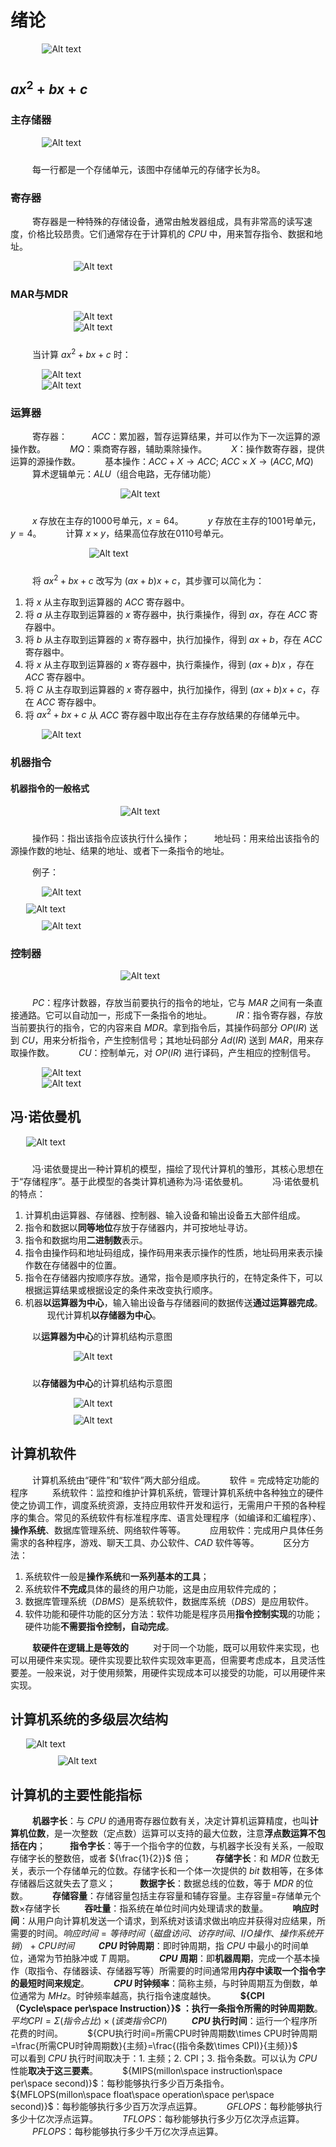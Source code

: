 # 绪论

<div style=" margin: 0 auto; max-width: 80%;">
<img src="image-24.png" alt="Alt text" style="margin-top: 0; margin-bottom: 10px;" align="center">
</div>

## ${ax^2+bx+c}$

### 主存储器

<div style=" margin: 0 auto; max-width: 80%;">
<img src="image.png" alt="Alt text" style="margin-top: 0; margin-bottom: 10px;" align="center">
</div>

&emsp;&emsp;&ensp;每一行都是一个存储单元，该图中存储单元的存储字长为8。

### 寄存器

&emsp;&emsp;&ensp;寄存器是一种特殊的存储设备，通常由触发器组成，具有非常高的读写速度，价格比较昂贵。它们通常存在于计算机的 ${CPU}$ 中，用来暂存指令、数据和地址。

<div style=" margin: 0 auto; max-width: 60%;">
<img src="image-1.png" alt="Alt text" style="margin-top: 0; margin-bottom: 0px;" align="center">
</div>

### MAR与MDR

<div style=" margin: 0 auto; max-width: 60%;">
<img src="image-2.png" alt="Alt text" style="margin-top: 0; margin-bottom: 0px;" align="center">
</div>
<div style=" margin: 0 auto; max-width: 60%;">
<img src="image-3.png" alt="Alt text" style="margin-top: 0; margin-bottom: 10px;" align="center">
</div>

&emsp;&emsp;&ensp;当计算 ${ax^2+bx+c}$ 时：

<div style=" margin: 0 auto; max-width: 80%;">
<img src="image-4.png" alt="Alt text" style="margin-top: 0; margin-bottom: 0px;" align="center">
</div>

<div style=" margin: 0 auto; max-width: 80%;">
<img src="image-5.png" alt="Alt text" style="margin-top: 0; margin-bottom: 0px;" align="center">
</div>

### 运算器
&emsp;&emsp;&ensp;寄存器：
&emsp;&emsp;&ensp;${ACC}$：累加器，暂存运算结果，并可以作为下一次运算的源操作数。
&emsp;&emsp;&ensp;${MQ}$：乘商寄存器，辅助乘除操作。
&emsp;&emsp;&ensp;${X}$：操作数寄存器，提供运算的源操作数。
&emsp;&emsp;&ensp;基本操作：${ACC+X \to ACC;}$ ${ACC \times X \to (ACC,MQ)}$
&emsp;&emsp;&ensp;算术逻辑单元：${ALU}$（组合电路，无存储功能）

<div style=" margin: 0 auto; max-width: 30%;">
<img src="image-6.png" alt="Alt text" style="margin-top: 0; margin-bottom: 10px;" align="center">
</div>

&emsp;&emsp;&ensp;${x}$ 存放在主存的1000号单元，${x = 64}$。
&emsp;&emsp;&ensp;${y}$ 存放在主存的1001号单元，${y=4}$。
&emsp;&emsp;&ensp;计算 ${x\times y}$，结果高位存放在0110号单元。

<div style=" margin: 0 auto; max-width: 50%;">
<img src="image-7.png" alt="Alt text" style="margin-top: 0; margin-bottom: 10px;" align="center">
</div>

&emsp;&emsp;&ensp;将 ${ax^2+bx+c}$ 改写为 ${(ax+b)x+c}$，其步骤可以简化为：
1. 将 ${x}$ 从主存取到运算器的 ${ACC}$ 寄存器中。
2. 将 ${a}$ 从主存取到运算器的 ${x}$ 寄存器中，执行乘操作，得到 ${ax}$，存在 ${ACC}$ 寄存器中。
3. 将 ${b}$ 从主存取到运算器的 ${x}$ 寄存器中，执行加操作，得到 ${ax+b}$，存在 ${ACC}$ 寄存器中。
4. 将 ${x}$ 从主存取到运算器的 ${x}$ 寄存器中，执行乘操作，得到 ${(ax+b)x}$ ，存在 ${ACC}$ 寄存器中。
5. 将 ${C}$ 从主存取到运算器的 ${x}$ 寄存器中，执行加操作，得到 ${(ax+b)x+c}$，存在 ${ACC}$ 寄存器中。
6. 将 ${ax^2+bx+c}$ 从 ${ACC}$ 寄存器中取出存在主存存放结果的存储单元中。

<div style=" margin: 0 auto; max-width: 80%;">
<img src="image-11.png" alt="Alt text" style="margin-top: 0; margin-bottom: 0px;" align="center">
</div>

### 机器指令

#### 机器指令的一般格式

<div style=" margin: 0 auto; max-width: 30%;">
<img src="image-8.png" alt="Alt text" style="margin-top: 0; margin-bottom: 10px;" align="center">
</div>

&emsp;&emsp;&ensp;操作码：指出该指令应该执行什么操作；
&emsp;&emsp;&ensp;地址码：用来给出该指令的源操作数的地址、结果的地址、或者下一条指令的地址。

&emsp;&emsp;&ensp;例子：

<div style=" margin: 0 auto; max-width: 80%;">
<img src="image-9.png" alt="Alt text" style="margin-top: 0; margin-bottom: 10px;" align="center">
</div>
<div style=" margin: 0 auto; max-width: 90%;">
<img src="image-10.png" alt="Alt text" style="margin-top: 0; margin-bottom: 10px;" align="center">
</div>
<div style=" margin: 0 auto; max-width: 80%;">
<img src="image-12.png" alt="Alt text" style="margin-top: 0; margin-bottom: 0px;" align="center">
</div>

### 控制器

<div style=" margin: 0 auto; max-width: 30%;">
<img src="image-13.png" alt="Alt text" style="margin-top: 0; margin-bottom: 10px;" align="center">
</div>

&emsp;&emsp;&ensp;${PC}$：程序计数器，存放当前要执行的指令的地址，它与 ${MAR}$ 之间有一条直接通路。它可以自动加一，形成下一条指令的地址。
&emsp;&emsp;&ensp;${IR}$：指令寄存器，存放当前要执行的指令，它的内容来自 ${MDR}$。拿到指令后，其操作码部分 ${OP(IR)}$ 送到 ${CU}$，用来分析指令，产生控制信号；其地址码部分 ${Ad(IR)}$ 送到 ${MAR}$，用来存取操作数。
&emsp;&emsp;&ensp;${CU}$：控制单元，对 ${OP(IR)}$ 进行译码，产生相应的控制信号。

<div style=" margin: 0 auto; max-width: 80%;">
<img src="image-15.png" alt="Alt text" style="margin-top: 0; margin-bottom: 0px;" align="center">
</div>
<div style=" margin: 0 auto; max-width: 80%;">
<img src="image-16.png" alt="Alt text" style="margin-top: 0; margin-bottom: 0px;" align="center">
</div>

## 冯·诺依曼机

<div style=" margin: 0 auto; max-width: 90%;">
<img src="image-17.png" alt="Alt text" style="margin-top: 0; margin-bottom: 10px;" align="center">
</div>

&emsp;&emsp;&ensp;冯·诺依曼提出一种计算机的模型，描绘了现代计算机的雏形，其核心思想在于“存储程序”。基于此模型的各类计算机通称为冯·诺依曼机。
&emsp;&emsp;&ensp;冯·诺依曼机的特点：
1. 计算机由运算器、存储器、控制器、输入设备和输出设备五大部件组成。
2. 指令和数据以**同等地位**存放于存储器内，并可按地址寻访。
3. 指令和数据均用**二进制数**表示。
4. 指令由操作码和地址码组成，操作码用来表示操作的性质，地址码用来表示操作数在存储器中的位置。
5. 指令在存储器内按顺序存放。通常，指令是顺序执行的，在特定条件下，可以根据运算结果或根据设定的条件来改变执行顺序。
6. 机器**以运算器为中心**，输入输出设备与存储器间的数据传送**通过运算器完成**。
&emsp;&emsp;&ensp;现代计算机**以存储器为中心**。

&emsp;&emsp;&ensp;以**运算器为中心**的计算机结构示意图
<div style=" margin: 0 auto; max-width: 60%;">
<img src="image-18.png" alt="Alt text" style="margin-top: 0; margin-bottom: 10px;" align="center">
</div>

&emsp;&emsp;&ensp;以**存储器为中心**的计算机结构示意图

<div style=" margin: 0 auto; max-width: 60%;">
<img src="image-19.png" alt="Alt text" style="margin-top: 0; margin-bottom: 10px;" align="center">
</div>

<div style=" margin: 0 auto; max-width: 60%;">
<img src="image-20.png" alt="Alt text" style="margin-top: 0; margin-bottom: 0px;" align="center">
</div>

## 计算机软件

&emsp;&emsp;&ensp;计算机系统由“硬件”和“软件”两大部分组成。
&emsp;&emsp;&ensp;软件 = 完成特定功能的程序
&emsp;&emsp;&ensp;系统软件：监控和维护计算机系统，管理计算机系统中各种独立的硬件使之协调工作，调度系统资源，支持应用软件开发和运行，无需用户干预的各种程序的集合。常见的系统软件有标准程序库、语言处理程序（如编译和汇编程序）、**操作系统**、数据库管理系统、网络软件等等。
&emsp;&emsp;&ensp;应用软件：完成用户具体任务需求的各种程序，游戏、聊天工具、办公软件、${CAD}$ 软件等等。
&emsp;&emsp;&ensp;区分方法：
1. 系统软件一般是**操作系统**和**一系列基本的工具**；
2. 系统软件**不完成**具体的最终的用户功能，这是由应用软件完成的；
3. 数据库管理系统（${DBMS}$）是系统软件，数据库系统（${DBS}$）是应用软件。
4. 软件功能和硬件功能的区分方法：软件功能是程序员用**指令控制实现**的功能；硬件功能**不需要指令控制，自动完成**。

&emsp;&emsp;&ensp;**软硬件在逻辑上是等效的**
&emsp;&emsp;&ensp;对于同一个功能，既可以用软件来实现，也可以用硬件来实现。硬件实现要比软件实现效率更高，但需要考虑成本，且灵活性要差。一般来说，对于使用频繁，用硬件实现成本可以接受的功能，可以用硬件来实现。

## 计算机系统的多级层次结构

<div style=" margin: 0 auto; max-width: 90%;">
<img src="image-21.png" alt="Alt text" style="margin-top: 0; margin-bottom: 10px;" align="center">
</div>
<div style=" margin: 0 auto; max-width: 70%;">
<img src="image-23.png" alt="Alt text" style="margin-top: 0; margin-bottom: 0px;" align="center">
</div>

## 计算机的主要性能指标

&emsp;&emsp;&ensp;**机器字长**：与 ${CPU}$ 的通用寄存器位数有关，决定计算机运算精度，也叫**计算机位数**，是一次整数（定点数）运算可以支持的最大位数，注意**浮点数运算不包括在内**；
&emsp;&emsp;&ensp;**指令字长**：等于一个指令字的位数，与机器字长没有关系，一般取存储字长的整数倍，或者 ${\frac{1}{2}}$ 倍；
&emsp;&emsp;&ensp;**存储字长**：和 ${MDR}$ 位数无关，表示一个存储单元的位数。存储字长和一个体一次提供的 ${bit}$ 数相等，在多体存储器后这就失去了意义；
&emsp;&emsp;&ensp;**数据字长**：数据总线的位数，等于 ${MDR}$ 的位数。
&emsp;&emsp;&ensp;**存储容量**：存储容量包括主存容量和辅存容量。主存容量=存储单元个数×存储字长
&emsp;&emsp;&ensp;**吞吐量**：指系统在单位时间内处理请求的数量。
&emsp;&emsp;&ensp;**响应时间**：从用户向计算机发送一个请求，到系统对该请求做出响应并获得对应结果，所需要的时间。${响应时间=等待时间（磁盘访问、访存时间、I/O操作、操作系统开销）+CPU时间}$
&emsp;&emsp;&ensp;**${CPU}$ 时钟周期**：即时钟周期，指 ${CPU}$ 中最小的时间单位，通常为节拍脉冲或 ${T}$ 周期。
&emsp;&emsp;&ensp;**${CPU}$ 周期**：即**机器周期**，完成一个基本操作（取指令、存储器读、存储器写等）所需要的时间通常用**内存中读取一个指令字的最短时间来规定**。
&emsp;&emsp;&ensp;**${CPU}$ 时钟频率**：简称主频，与时钟周期互为倒数，单位通常为 ${MHz}$。时钟频率越高，执行指令速度越快。
&emsp;&emsp;&ensp;**${CPI（Cycle\space per\space Instruction）}$ **：执行一条指令**所需的时钟周期数**。${平均CPI=Σ(指令占比)\times(该类指令CPI)}$
&emsp;&emsp;&ensp;**${CPU}$ 执行时间**：运行一个程序所花费的时间。
&emsp;&emsp;&ensp;${CPU执行时间=所需CPU时钟周期数\times CPU时钟周期=\frac{所需CPU时钟周期数}{主频}=\frac{(指令条数\times CPI)}{主频}}$
&emsp;&emsp;&ensp;可以看到 ${CPU}$ 执行时间取决于：1. 主频；2. CPI；3. 指令条数。可以认为 ${CPU}$ 性能**取决于这三要素**。
&emsp;&emsp;&ensp;${MIPS(millon\space instruction\space per\space second)}$：每秒能够执行多少百万条指令。
&emsp;&emsp;&ensp;${MFLOPS(millon\space float\space operation\space per\space second)}$：每秒能够执行多少百万次浮点运算。
&emsp;&emsp;&ensp;${GFLOPS}$：每秒能够执行多少十亿次浮点运算。
&emsp;&emsp;&ensp;${TFLOPS}$：每秒能够执行多少万亿次浮点运算。
&emsp;&emsp;&ensp;${PFLOPS}$：每秒能够执行多少千万亿次浮点运算。



